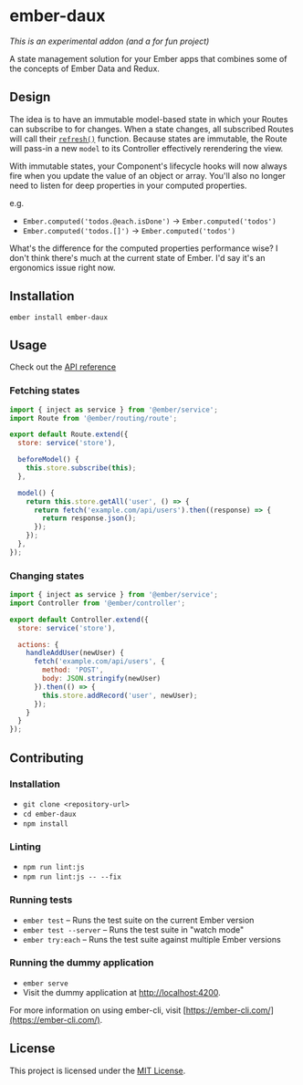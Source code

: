 ember-daux
==============================================================================

*This is an experimental addon (and a for fun project)*

A state management solution for your Ember apps that combines some of the concepts of Ember Data and Redux.

Design
------------------------------------------------------------------------------

The idea is to have an immutable model-based state in which your Routes can subscribe to for changes. When a state changes, all subscribed Routes will call their [`refresh()`](https://emberjs.com/api/ember/3.3/classes/Route/methods/refresh?anchor=refresh) function. Because states are immutable, the Route will pass-in a new `model` to its Controller effectively rerendering the view.

With immutable states, your Component's lifecycle hooks will now always fire when you update the value of an object or array. You'll also no longer need to listen for deep properties in your computed properties.

e.g.

- `Ember.computed('todos.@each.isDone')` -> `Ember.computed('todos')`
- `Ember.computed('todos.[]')` -> `Ember.computed('todos')`

What's the difference for the computed properties performance wise? I don't think there's much at the current state of Ember. I'd say it's an ergonomics issue right now.

Installation
------------------------------------------------------------------------------

```
ember install ember-daux
```

Usage
------------------------------------------------------------------------------

Check out the [API reference](API.md)

### Fetching states

```javascript
import { inject as service } from '@ember/service';
import Route from '@ember/routing/route';

export default Route.extend({
  store: service('store'),

  beforeModel() {
    this.store.subscribe(this);
  },

  model() {
    return this.store.getAll('user', () => {
      return fetch('example.com/api/users').then((response) => {
        return response.json();
      });
    });
  },
});
```

### Changing states

```javascript
import { inject as service } from '@ember/service';
import Controller from '@ember/controller';

export default Controller.extend({
  store: service('store'),

  actions: {
    handleAddUser(newUser) {
      fetch('example.com/api/users', {
        method: 'POST',
        body: JSON.stringify(newUser)
      }).then(() => {
        this.store.addRecord('user', newUser);
      });
    }
  }
});
```

Contributing
------------------------------------------------------------------------------

### Installation

* `git clone <repository-url>`
* `cd ember-daux`
* `npm install`

### Linting

* `npm run lint:js`
* `npm run lint:js -- --fix`

### Running tests

* `ember test` – Runs the test suite on the current Ember version
* `ember test --server` – Runs the test suite in "watch mode"
* `ember try:each` – Runs the test suite against multiple Ember versions

### Running the dummy application

* `ember serve`
* Visit the dummy application at [http://localhost:4200](http://localhost:4200).

For more information on using ember-cli, visit [https://ember-cli.com/](https://ember-cli.com/).

License
------------------------------------------------------------------------------

This project is licensed under the [MIT License](LICENSE.md).
